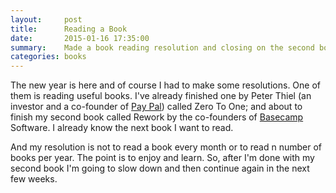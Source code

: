 ```yaml
---
layout:     post
title:      Reading a Book
date:       2015-01-16 17:35:00
summary:    Made a book reading resolution and closing on the second book.
categories: books
---
```


The new year is here and of course I had to make some resolutions. One of them is reading useful books. I've
already finished one by Peter Thiel (an investor and a co-founder of [Pay Pal](https://paypal.com)) called Zero To One; and about
to finish my second book called Rework by the co-founders of [Basecamp](https://basecamp.com) Software. I already know the next book I want
to read.

And my resolution is not to read a book every month or to read n number of books per year. The point is to enjoy
and learn. So, after I'm done with my second book I'm going to slow down and then continue again in the next few weeks.
